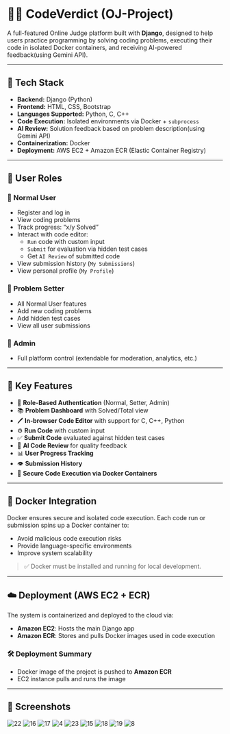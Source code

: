 # 🧑‍💻 CodeVerdict (OJ-Project)

A full-featured Online Judge platform built with **Django**, designed to help users practice programming by solving coding problems, executing their code in isolated Docker containers, and receiving AI-powered feedback(using Gemini API).

---

## 🔧 Tech Stack

- **Backend:** Django (Python)
- **Frontend:** HTML, CSS, Bootstrap
- **Languages Supported:** Python, C, C++
- **Code Execution:** Isolated environments via Docker + `subprocess`
- **AI Review:** Solution feedback based on problem description(using Gemini API)
- **Containerization:** Docker
- **Deployment:** AWS EC2 + Amazon ECR (Elastic Container Registry)

---

## 👥 User Roles

### 🔹 Normal User
- Register and log in
- View coding problems
- Track progress: “x/y Solved”
- Interact with code editor:
  - `Run` code with custom input
  - `Submit` for evaluation via hidden test cases
  - Get `AI Review` of submitted code
- View submission history (`My Submissions`)
- View personal profile (`My Profile`)

### 🔸 Problem Setter
- All Normal User features
- Add new coding problems
- Add hidden test cases
- View all user submissions

### 🔺 Admin
- Full platform control (extendable for moderation, analytics, etc.)

---

## 🚀 Key Features

- 🔐 **Role-Based Authentication** (Normal, Setter, Admin)
- 📚 **Problem Dashboard** with Solved/Total view
- 🖊️ **In-browser Code Editor** with support for C, C++, Python
- ⚙️ **Run Code** with custom input
- ✅ **Submit Code** evaluated against hidden test cases
- 🤖 **AI Code Review** for quality feedback
- 📊 **User Progress Tracking**
- 👁️ **Submission History**
- 🐳 **Secure Code Execution via Docker Containers**

---

## 🐳 Docker Integration

Docker ensures secure and isolated code execution. Each code run or submission spins up a Docker container to:
- Avoid malicious code execution risks
- Provide language-specific environments
- Improve system scalability

> ✅ Docker must be installed and running for local development.

---

## ☁️ Deployment (AWS EC2 + ECR)

The system is containerized and deployed to the cloud via:
- **Amazon EC2**: Hosts the main Django app
- **Amazon ECR**: Stores and pulls Docker images used in code execution

### 🛠️ Deployment Summary
- Docker image of the project is pushed to **Amazon ECR**
- EC2 instance pulls and runs the image

---

## 📸 Screenshots

![22](screenshot/22.png)
![16](screenshot/16.png)
![17](screenshot/17.png)
![4](screenshot/4.png)
![23](screenshot/23.png)
![15](screenshot/15.png)
![18](screenshot/18.png)
![19](screenshot/19.png)
![8](screenshot/8.png)